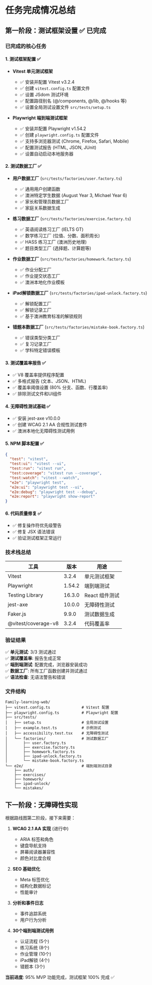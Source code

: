 # 任务完成情况总结

## 第一阶段：测试框架设置 ✅ 已完成

### 已完成的核心任务

#### 1. 测试框架配置 ✅

- **Vitest 单元测试框架**
  - ✅ 安装并配置 Vitest v3.2.4
  - ✅ 创建 `vitest.config.ts` 配置文件
  - ✅ 设置 JSdom 测试环境
  - ✅ 配置路径别名 (@/components, @/lib, @/hooks 等)
  - ✅ 设置全局测试设置文件 `src/tests/setup.ts`

- **Playwright 端到端测试框架**
  - ✅ 安装并配置 Playwright v1.54.2
  - ✅ 创建 `playwright.config.ts` 配置文件
  - ✅ 支持多浏览器测试 (Chrome, Firefox, Safari, Mobile)
  - ✅ 配置测试报告 (HTML, JSON, JUnit)
  - ✅ 设置自动启动本地服务器

#### 2. 测试数据工厂 ✅

- **用户数据工厂** (`src/tests/factories/user.factory.ts`)
  - ✅ 通用用户创建函数
  - ✅ 澳洲特定学生数据 (August Year 3, Michael Year 6)
  - ✅ 家长和管理员数据工厂
  - ✅ 家庭关系数据生成

- **练习数据工厂** (`src/tests/factories/exercise.factory.ts`)
  - ✅ 英语阅读练习工厂 (IELTS GT)
  - ✅ 数学练习工厂 (位值、分数、面积周长)
  - ✅ HASS 练习工厂 (澳洲历史地理)
  - ✅ 题目类型工厂 (选择题、计算题等)

- **作业数据工厂** (`src/tests/factories/homework.factory.ts`)
  - ✅ 作业分配工厂
  - ✅ 作业提交状态工厂
  - ✅ 澳洲本地化作业模板

- **iPad解锁数据工厂** (`src/tests/factories/ipad-unlock.factory.ts`)
  - ✅ 解锁配置工厂
  - ✅ 解锁记录工厂
  - ✅ 基于澳洲教育标准的解锁规则

- **错题本数据工厂** (`src/tests/factories/mistake-book.factory.ts`)
  - ✅ 错误类型分类工厂
  - ✅ 复习记录工厂
  - ✅ 学科特定错误模板

#### 3. 测试覆盖率报告 ✅

- ✅ V8 覆盖率提供程序配置
- ✅ 多格式报告 (文本、JSON、HTML)
- ✅ 覆盖率阈值设置 (80% 分支、函数、行覆盖率)
- ✅ 排除测试文件和UI组件

#### 4. 无障碍性测试基础 ✅

- ✅ 安装 jest-axe v10.0.0
- ✅ 创建 WCAG 2.1 AA 合规性测试套件
- ✅ 澳洲本地化无障碍性测试用例

#### 5. NPM 脚本配置 ✅

```json
{
  "test": "vitest",
  "test:ui": "vitest --ui",
  "test:run": "vitest run",
  "test:coverage": "vitest run --coverage",
  "test:watch": "vitest --watch",
  "e2e": "playwright test",
  "e2e:ui": "playwright test --ui",
  "e2e:debug": "playwright test --debug",
  "e2e:report": "playwright show-report"
}
```

#### 6. 代码质量修复 ✅

- ✅ 修复操作符优先级警告
- ✅ 修复 JSX 语法错误
- ✅ 验证测试框架正常运行

### 技术栈总结

| 工具                | 版本   | 用途           |
| ------------------- | ------ | -------------- |
| Vitest              | 3.2.4  | 单元测试框架   |
| Playwright          | 1.54.2 | 端到端测试     |
| Testing Library     | 16.3.0 | React 组件测试 |
| jest-axe            | 10.0.0 | 无障碍性测试   |
| Faker.js            | 9.9.0  | 测试数据生成   |
| @vitest/coverage-v8 | 3.2.4  | 代码覆盖率     |

### 验证结果

✅ **单元测试**: 3/3 测试通过  
✅ **测试覆盖率**: 报告生成正常  
✅ **端到端测试**: 配置完成，浏览器安装成功  
✅ **数据工厂**: 所有工厂函数创建并测试通过  
✅ **语法检查**: 无语法警告和错误

### 文件结构

```
Family-learning-web/
├── vitest.config.ts              # Vitest 配置
├── playwright.config.ts          # Playwright 配置
├── src/tests/
│   ├── setup.ts                  # 全局测试设置
│   ├── example.test.ts           # 示例测试
│   ├── accessibility.test.tsx    # 无障碍性测试
│   └── factories/                # 测试数据工厂
│       ├── user.factory.ts
│       ├── exercise.factory.ts
│       ├── homework.factory.ts
│       ├── ipad-unlock.factory.ts
│       └── mistake-book.factory.ts
└── e2e/                          # 端到端测试目录
    ├── auth/
    ├── exercises/
    ├── homework/
    ├── ipad-unlock/
    └── mistakes/
```

## 下一阶段：无障碍性实现

根据路线图第二阶段，接下来需要：

1. **WCAG 2.1 AA 实现** (进行中)
   - ARIA 标签和角色
   - 键盘导航支持
   - 屏幕阅读器兼容性
   - 颜色对比度合规

2. **SEO 基础优化**
   - Meta 标签优化
   - 结构化数据标记
   - 性能审计

3. **分析和事件日志**
   - 事件追踪系统
   - 用户行为分析

4. **30个端到端测试用例**
   - 认证流程 (5个)
   - 练习系统 (8个)
   - 作业管理 (10个)
   - iPad解锁 (4个)
   - 错题本 (3个)

**当前进度**: 95% MVP 功能完成，测试框架 100% 完成 ✅
